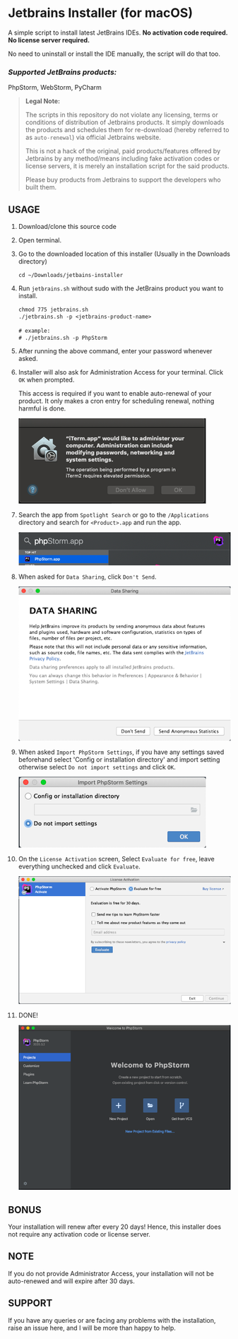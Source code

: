 # Jetbrains Installer (for macOS)

A simple script to install latest JetBrains IDEs. **No activation code required. No license server required.**

No need to uninstall or install the IDE manually, the script will do that too.


### _Supported JetBrains products:_
PhpStorm, WebStorm, PyCharm


> **Legal Note:**
>
> The scripts in this repository do not violate any licensing, terms or conditions of distribution of Jetbrains products. It simply downloads the products and schedules them for re-download (hereby referred to as `auto-renewal`) via official Jetbrains website.
>
> This is not a hack of the original, paid products/features offered by Jetbrains by any method/means including fake activation codes or license servers, it is merely an installation script for the said products.
>
> Please buy products from Jetbrains to support the developers who built them.


## USAGE

1. Download/clone this source code 


2. Open terminal.


3. Go to the downloaded location of this installer (Usually in the Downloads directory)
	```shell
	cd ~/Downloads/jetbains-installer
	```
 

4. Run `jetbrains.sh` without sudo with the JetBrains product you want to install.

	```shell
	chmod 775 jetbrains.sh
	./jetbrains.sh -p <jetbrains-product-name>

	# example:
	# ./jetbrains.sh -p PhpStorm
	```


5. After running the above command, enter your password whenever asked.


6. Installer will also ask for Administration Access for your terminal. Click `OK` when prompted.

	This access is required if you want to enable auto-renewal of your product. It only makes a cron entry for scheduling renewal, nothing harmful is done.

   ![screenshots/1.png](https://github.com/craftisan/jetbrains-installer/blob/master/screenshots/1.png)

7. Search the app from `Spotlight Search` or go to the `/Applications` directory and search for `<Product>.app` and run the app.

	![screenshots/2.png](https://github.com/craftisan/jetbrains-installer/blob/master/screenshots/2.png)

8. When asked for `Data Sharing`, click `Don't Send`.

	![screenshots/3.png](https://github.com/craftisan/jetbrains-installer/blob/master/screenshots/3.png)

9. When asked `Import PhpStorm Settings`, if you have any settings saved beforehand select 'Config or installation directory' and import setting otherwise select `Do not import settings` and click `OK`.

	![screenshots/4.png](https://github.com/craftisan/jetbrains-installer/blob/master/screenshots/4.png)

10. On the `License Activation` screen, Select `Evaluate for free`, leave everything unchecked and click `Evaluate`.

	![screenshots/5.png](https://github.com/craftisan/jetbrains-installer/blob/master/screenshots/5.png)

11. DONE!

	![screenshots/6.png](https://github.com/craftisan/jetbrains-installer/blob/master/screenshots/6.png)

## BONUS
Your installation will renew after every 20 days! Hence, this installer does not require any activation code or license server.

## NOTE
If you do not provide Administrator Access, your installation will not be auto-renewed and will expire after 30 days.

## SUPPORT
If you have any queries or are facing any problems with the installation, raise an issue here, and I will be more than happy to help.
